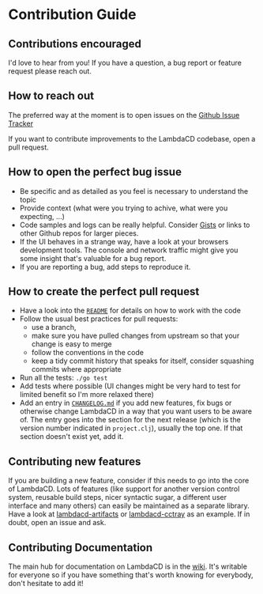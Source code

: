 # Contribution Guide

## Contributions encouraged

I'd love to hear from you! If you have a question, a bug report or feature request please reach out.

## How to reach out

The preferred way at the moment is to open issues on the [Github Issue Tracker](https://github.com/flosell/lambdacd/issues)

If you want to contribute improvements to the LambdaCD codebase, open a pull request.

## How to open the perfect bug issue

* Be specific and as detailed as you feel is necessary to understand the topic 
* Provide context (what were you trying to achive, what were you expecting, ...)
* Code samples and logs can be really helpful. Consider [Gists](https://gist.github.com/) or links to other Github repos
  for larger pieces. 
* If the UI behaves in a strange way, have a look at your browsers development tools. The console and network traffic might give you some insight that's valuable for a bug report.  
* If you are reporting a bug, add steps to reproduce it. 

## How to create the perfect pull request

* Have a look into the [`README`](README.md#development) for details on how to work with the
  code
* Follow the usual best practices for pull requests: 
  * use a branch, 
  * make sure you have pulled changes from upstream so that your change is easy to merge
  * follow the conventions in the code
  * keep a tidy commit history that speaks for itself, consider squashing commits where appropriate
* Run all the tests: `./go test`
* Add tests where possible (UI changes might be very hard to test for limited benefit so I'm more relaxed there)
* Add an entry in [`CHANGELOG.md`](CHANGELOG.md) if you add new features, fix bugs or otherwise change LambdaCD in a way that you want 
  users to be aware of. The entry goes into the section for the next release (which is the version number indicated in 
  `project.clj`), usually the top one. If that section doesn't exist yet, add it. 

## Contributing new features

If you are building a new feature, consider if this needs to go into the core of LambdaCD. Lots of features
(like support for another version control system, reusable build steps, nicer syntactic sugar, a different user interface
and many others) can easily be maintained as a separate library.
Have a look at [lambdacd-artifacts](https://github.com/flosell/lambdacd-artifacts) or [lambdacd-cctray](https://github.com/flosell/lambdacd-cctray)
as an example. If in doubt, open an issue and ask.

## Contributing Documentation

The main hub for documentation on LambdaCD is in the [wiki](https://github.com/flosell/lambdacd/wiki). 
It's writable for everyone so if you have something that's worth knowing for everybody, don't hesitate to add it!
